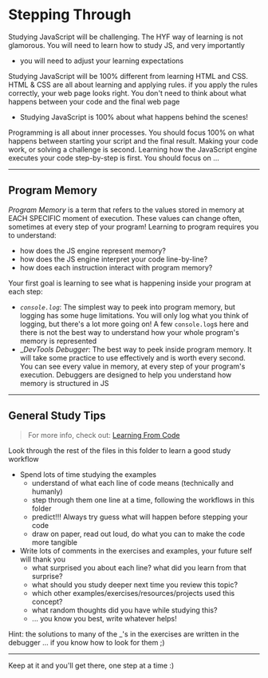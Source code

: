 # Stepping Through

Studying JavaScript will be challenging. The HYF way of learning is not glamorous. You will need to learn how to study JS, and very importantly

- you will need to adjust your learning expectations

Studying JavaScript will be 100% different from learning HTML and CSS. HTML & CSS are all about learning and applying rules. if you apply the rules correctly, your web page looks right. You don't need to think about what happens between your code and the final web page

- Studying JavaScript is 100% about what happens behind the scenes!

Programming is all about inner processes. You should focus 100% on what happens between starting your script and the final result. Making your code work, or solving a challenge is second. Learning how the JavaScript engine executes your code step-by-step is first. You should focus on ...

---

## Program Memory

_Program Memory_ is a term that refers to the values stored in memory at EACH SPECIFIC moment of execution. These values can change often, sometimes at every step of your program! Learning to program requires you to understand:

- how does the JS engine represent memory?
- how does the JS engine interpret your code line-by-line?
- how does each instruction interact with program memory?

Your first goal is learning to see what is happening inside your program at each step:

- _`console.log`_: The simplest way to peek into program memory, but logging has some huge limitations. You will only log what you think of logging, but there's a lot more going on! A few `console.log`s here and there is not the best way to understand how your whole program's memory is represented
- \__DevTools Debugger_: The best way to peek inside program memory. It will take some practice to use effectively and is worth every second. You can see every value in memory, at every step of your program's execution. Debuggers are designed to help you understand how memory is structured in JS

---

## General Study Tips

> For more info, check out: [Learning From Code](https://home.hackyourfuture.be/students/study-tips/learning-from-code)

Look through the rest of the files in this folder to learn a good study workflow

- Spend lots of time studying the examples
  - understand of what each line of code means (technically and humanly)
  - step through them one line at a time, following the workflows in this folder
  - predict!!! Always try guess what will happen before stepping your code
  - draw on paper, read out loud, do what you can to make the code more tangible
- Write lots of comments in the exercises and examples, your future self will thank you
  - what surprised you about each line? what did you learn from that surprise?
  - what should you study deeper next time you review this topic?
  - which other examples/exercises/resources/projects used this concept?
  - what random thoughts did you have while studying this?
  - ... you know you best, write whatever helps!

Hint: the solutions to many of the \_'s in the exercises are written in the debugger ... if you know how to look for them ;)

---

Keep at it and you'll get there, one step at a time :)
